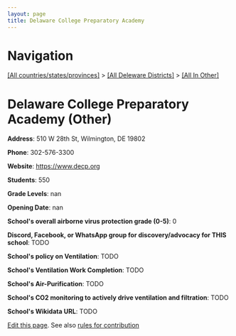 ```yaml
---
layout: page
title: Delaware College Preparatory Academy
---
```

# Navigation

[[All countries/states/provinces]](../../..) > [[All Deleware Districts]](../..) > [[All In Other]](..)

# Delaware College Preparatory Academy (Other)

**Address**: 510 W 28th St, Wilmington, DE 19802

**Phone**: 302-576-3300

**Website**: <https://www.decp.org>

**Students**: 550

**Grade Levels**: nan

**Opening Date**: nan

**School's overall airborne virus protection grade (0-5)**: 0

**Discord, Facebook, or WhatsApp group for discovery/advocacy for THIS school**: TODO

**School's policy on Ventilation**: TODO

**School's Ventilation Work Completion**: TODO

**School's Air-Purification**: TODO

**School's CO2 monitoring to actively drive ventilation and filtration**: TODO

**School's Wikidata URL**: TODO


[Edit this page](https://github.com/ventilate-schools/DE/edit/main/./Other/Delaware_College_Preparatory_Academy.md). See also [rules for contribution](../../../contribution-rules/)